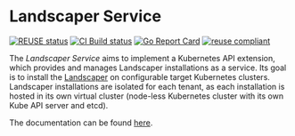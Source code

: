 # Landscaper Service

[![REUSE status](https://api.reuse.software/badge/github.com/gardener/landscaper-service)](https://api.reuse.software/info/github.com/gardener/landscaper-service)
[![CI Build status](https://concourse.ci.gardener.cloud/api/v1/teams/gardener/pipelines/gardener-master/jobs/master-head-update-job/badge)](https://concourse.ci.gardener.cloud/teams/gardener/pipelines/landscaper-service-main/jobs/main-head-update-job)
[![Go Report Card](https://goreportcard.com/badge/github.com/gardener/landscaper)](https://goreportcard.com/report/github.com/gardener/landscaper-service)
[![reuse compliant](https://reuse.software/badge/reuse-compliant.svg)](https://reuse.software/)



The _Landscaper Service_ aims to implement a Kubernetes API extension, which provides and manages Landscaper installations as a service.
Its goal is to install the [Landscaper](https://github.com/gardener/landscaper) on configurable target Kubernetes clusters. Landscaper installations are isolated for each tenant, as each installation is hosted in its own virtual cluster (node-less Kubernetes cluster with its own Kube API server and etcd).  

The documentation can be found [here](docs/README.md).
